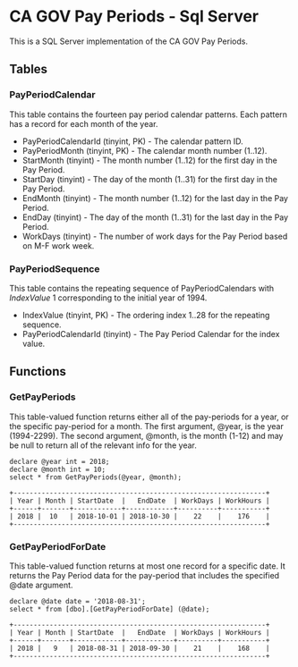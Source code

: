 # CA GOV Pay Periods - Sql Server

This is a SQL Server implementation of the CA GOV Pay Periods.

## Tables

### PayPeriodCalendar

This table contains the fourteen pay period calendar patterns. Each pattern has a record for each month of the year.

* PayPeriodCalendarId (tinyint, PK) - The calendar pattern ID.
* PayPeriodMonth (tinyint, PK) - The calendar month number (1..12).
* StartMonth (tinyint) - The month number (1..12) for the first day in the Pay Period.
* StartDay (tinyint) - The day of the month (1..31) for the first day in the Pay Period.
* EndMonth (tinyint) - The month number (1..12) for the last day in the Pay Period.
* EndDay (tinyint) - The day of the month (1..31) for the last day in the Pay Period.
* WorkDays (tinyint) - The number of work days for the Pay Period based on M-F work week.

### PayPeriodSequence

This table contains the repeating sequence of PayPeriodCalendars with *IndexValue* 1 corresponding to the initial year of 1994.

* IndexValue (tinyint, PK) - The ordering index 1..28 for the repeating sequence. 
* PayPeriodCalendarId (tinyint) - The Pay Period Calendar for the index value.

## Functions

### GetPayPeriods

This table-valued function returns either all of the pay-periods for a year, or the specific pay-period for a month. The first argument, @year, is the year (1994-2299). The second argument, @month, is the month (1-12) and may be null to return all of the relevant info for the year.


	declare @year int = 2018;
	declare @month int = 10;
	select * from GetPayPeriods(@year, @month);

	+---------------------------------------------------------------+
	| Year | Month | StartDate  |   EndDate  | WorkDays | WorkHours |
	+------+-------+------------+------------+----------+-----------+
	| 2018 |  10   | 2018-10-01 | 2018-10-30 |    22    |    176    |
	+---------------------------------------------------------------+

### GetPayPeriodForDate

This table-valued function returns at most one record for a specific date. It returns the Pay Period data for the pay-period that includes the specified @date argument.  

	declare @date date = '2018-08-31';
	select * from [dbo].[GetPayPeriodForDate] (@date);

	+---------------------------------------------------------------+
	| Year | Month | StartDate  |   EndDate  | WorkDays | WorkHours |
	+------+-------+------------+------------+----------+-----------+
	| 2018 |   9   | 2018-08-31 | 2018-09-30 |    21    |    168    |
	+---------------------------------------------------------------+

